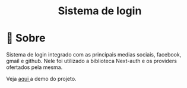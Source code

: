 <p><h1 align="center"> Sistema de login  </h1></p>
<div id="sobre">
  <h1>📎 Sobre</h1>
  <p>Sistema de login integrado com as principais medias sociais, facebook, gmail e github. Nele foi utilizado a biblioteca Next-auth e os providers ofertados pela mesma.</p>
  <p>Veja <a href="https://www.linkedin.com/posts/souzzs_nextjs-nextauth-jwt-activity-6987602060129021952-CKtf?utm_source=share&utm_medium=member_desktop"> aqui </a> a demo do projeto.</p>
 </div>
